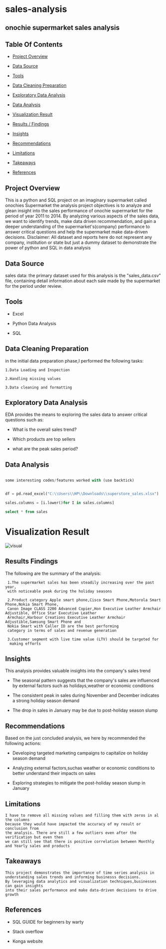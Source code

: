 # sales-analysis
## onochie supermarket sales analysis

## Table Of Contents


- [Project Overview](#project-overview)

- [Data Source](#data-source)

- [Tools](#tools)

- [Data Cleaning Preparation](#data-cleaning-preparation)

- [Exploratory Data Analysis](#exploratory-data-analysis)

- [Data Analysis](#data-analysis)

- [Visualization Result](#visualization-result)

- [Results / Findings](#results-findings)

- [Insights](#insights)

- [Recommendations](#recommendations)

- [Limitations](#limitations)

- [Takeaways](#takeaways)

- [References](#references)


## Project Overview

This is a python and SQL project on an imaginary supermarket called onochies Supermarket
the analysis project objectives is to analyze and glean insight into the sales performance of onochie supermarket for the period of year 2011 to 2014.
By analyzing various aspects of the sales data, we want to identify trends, make data driven recommendation, 
and gain a deeper understanding of the supermarket's(company) performance to answer critical questions and help the supermarket make data-driven decisions. 
Disclaimer: All dataset and reports here do not represent any company,
institution or state but just a dummy dataset to demonstrate the power of python and SQL in data
analysis

  ## Data Source

  sales data: the primary dataset used for this analysis is the 
  "sales_data.csv" file, containing detail information about
  each sale made by the supermarket for the period under review.

  ## Tools

  - Excel

  - Python Data Analysis

  - SQL

  ## Data Cleaning Preparation

  
  in the initial data preparation phase,I performed the following tasks:

    1.Data Loading and Inspection 

    2.Handling missing values 

    3.Data cleaning and formatting 

  ## Exploratory Data Analysis

  EDA provides the means to exploring the sales data to answer critical questions such as:

  - What is the overall sales trend?

  - Which products are top sellers

  - what are the peak sales period?

  ## Data Analysis

  ```python

  some interesting codes/features worked with (use backtick)

```
  
  ```python
  
  df = pd.read_excel("C:\\Users\\HP\\Downloads\\superstore_sales.xlsx")
  ```

  ```python
  sales.columns = [i.lower()for I in sales.columns]

```

  ```sql
  select * from sales
```

# Visualization Result


![visual](https://github.com/user-attachments/assets/2243e01c-e3ef-4908-b803-3d86301807ca)

  ## Results Findings

  The following are the summary of the analysis:

     1.The supermarket sales has been steadily increasing over the past year,
     with noticeable peak during the holiday seasons

     2.Product category Apple smart phone,Cisco Smart Phone,Motorola Smart Phone,Nokia Smart Phone,
     Canon Image CLASS 2200 Advanced Copier,Hon Executive Leather Armchair Adjustible, Office Star Executive Leather 
     Armchair,Harbour Creations Executive Leather Armchair Adjustible,Samsung Smart Phone and
     Nokia Smart with Caller ID are the best performing 
     category in terms of sales and revenue generation
     
     3.Customer segment with live time value (LTV) should be targeted for 
      making efforts

  ## Insights

  This analysis provides valuable insights into the company's sales trend

   - The seasonal pattern suggests that the company's sales are influenced by external factors such as holidays,weather or economic conditions

   - The consistent peak in sales during November and December indicates a strong holiday season demand

   - The drop in sales in January may be due to post-holiday season slump 

  ## Recommendations

  
   Based on the just concluded analysis, we here by recommended the 
   following actions:

   - Developing targeted marketing campaigns to capitalize on holiday season demand 

   - Analyzing external factors,suchas weather or economic conditions to better understand their impacts on sales 

   - Exploring strategies to mitigate the post-holiday season slump in January

 ## Limitations

 
    I have to remove all missing values and filling them with zeros in al the columns 
    because they would have impacted the accuracy of my result or conclusion from 
    the analysis. There are still a few outliers even after the verification but even then 
    we can still see that there is positive correlation between Monthly and Yearly sales and products

 ## Takeaways

    This project demonstrates the importance of time series analysis in understanding sales trends and informing businesss decisions.
    By leveraging data analytics and visualization techniques,businesses can gain insights 
    into their sales performance and make data-driven decisions to drive growth 

 ## References

 - SQL GUIDE for beginners by warty

 - Stack overflow

 - Konga website  






  







  


 
